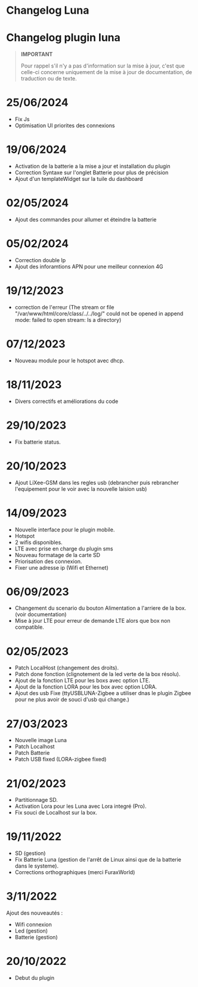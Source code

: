 # Changelog Luna

# Changelog plugin luna

>**IMPORTANT**
>
>Pour rappel s'il n'y a pas d'information sur la mise à jour, c'est que celle-ci concerne uniquement de la mise à jour de documentation, de traduction ou de texte.


# 25/06/2024

- Fix Js
- Optimisation UI priorites des connexions


# 19/06/2024

- Activation de la batterie a la mise a jour et installation du plugin
- Correction Syntaxe sur l'onglet Batterie pour plus de précision
- Ajout d'un templateWidget sur la tuile du dashboard

# 02/05/2024

- Ajout des commandes pour allumer et éteindre la batterie

# 05/02/2024

- Correction double Ip
- Ajout des inforamtions APN pour une meilleur connexion 4G

# 19/12/2023

- correction de l'erreur (The stream or file "/var/www/html/core/class/../../log/" could not be opened in append mode: failed to open stream: Is a directory)

# 07/12/2023

- Nouveau module pour le hotspot avec dhcp.


# 18/11/2023

- Divers correctifs et améliorations du code

# 29/10/2023

- Fix batterie status.

# 20/10/2023

- Ajout LiXee-GSM dans les regles usb (debrancher puis rebrancher l'equipement pour le voir avec la nouvelle laision usb)

# 14/09/2023

- Nouvelle interface pour le plugin mobile.
- Hotspot
- 2 wifis disponibles.
- LTE avec prise en charge du plugin sms
- Nouveau formatage de la carte SD
- Priorisation des connexion.
- Fixer une adresse ip (Wifi et Ethernet)

# 06/09/2023

- Changement du scenario du bouton Alimentation a l'arriere de la box. (voir documentation)
- Mise à jour LTE pour erreur de demande LTE alors que box non compatible.

# 02/05/2023

- Patch LocalHost (changement des droits).
- Patch done fonction (clignotement de la led verte de la box résolu).
- Ajout de la fonction LTE pour les boxs avec option LTE.
- Ajout de la fonction LORA pour les box avec option LORA.
- Ajout des usb Fixe (ttyUSBLUNA-Zigbee a utiliser dnas le plugin Zigbee pour ne plus avoir de souci d'usb qui change.)

# 27/03/2023

- Nouvelle image Luna
- Patch Localhost
- Patch Batterie
- Patch USB fixed (LORA-zigbee fixed)

# 21/02/2023

- Partitionnage SD.
- Activation Lora pour les Luna avec Lora integré (Pro).
- Fix souci de Localhost sur la box.

# 19/11/2022

- SD (gestion)
- Fix Batterie Luna (gestion de l'arrêt de Linux ainsi que de la batterie dans le systeme).
- Corrections orthographiques (merci FuraxWorld)

# 3/11/2022

Ajout des nouveautés :

- Wifi connexion
- Led (gestion)
- Batterie (gestion)

# 20/10/2022

- Debut du plugin
